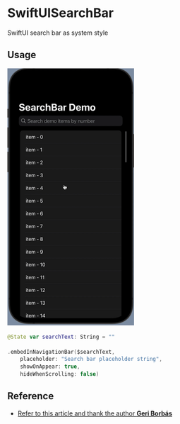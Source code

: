 # SwiftUISearchBar

SwiftUI search bar as system style

## Usage

![demo](./Resources/demo.gif)

```swift
@State var searchText: String = ""

.embedInNavigationBar($searchText,
    placeholder: "Search bar placeholder string",
    showOnAppear: true,
    hideWhenScrolling: false)
```

## Reference

* [Refer to this article and thank the author **Geri Borbás**](http://blog.eppz.eu/swiftui-search-bar-in-the-navigation-bar/)